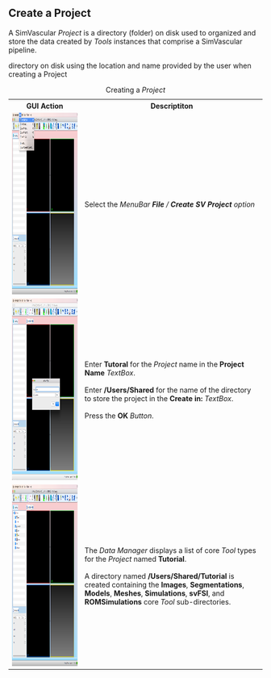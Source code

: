 <h2 id="tutorial_create_project"> Create a Project </h2>

A SimVascular <i>Project</i> is a directory (folder) on disk used to organized and store the data created by <i>Tools</i> 
instances that comprise a SimVascular pipeline.

directory on disk using the location and name provided by the user when creating a Project

<table class="table table-bordered" style="width:100%">
  <caption> Creating a <i>Project</i> </caption>
  <tr>
    <th> GUI Action </th>
    <th> Descriptiton </th>
  </tr>

  <tr>
    <td><img src="documentation/quickguide/tutorial/images/create-proj-1.png" width="512" height="360"> </td>
    <td> Select the <i>MenuBar<i> <b>File</b> / <b>Create SV Project</b> option </td> 
  </tr>

  <tr>
    <td><img src="documentation/quickguide/tutorial/images/create-proj-2.png" width="512" height="360"> </td>
    <td> Enter <b>Tutoral</b> for the <i>Project</i> name in the <b>Project Name</b> <i>TextBox</i>. <br><br>
         Enter <b>/Users/Shared</b> for the name of the directory to store the project in the <b>Create in:</b> <i>TextBox</i>. <br><br>
         Press the <b>OK</b> <i>Button</i>.
    </td>
  </tr>

  <tr>
    <td><img src="documentation/quickguide/tutorial/images/create-proj-3.png" width="512" height="360"> </td>
    <td> The <i>Data Manager</i> displays a list of core <i>Tool</i> types for the <i>Project</i> named <b>Tutorial</b>. <br><br>
         A directory named <b>/Users/Shared/Tutorial</b> is created containing the <b>Images</b>, <b>Segmentations</b>, <b>Models</b>, 
         <b>Meshes</b>, <b>Simulations</b>, <b>svFSI</b>, and <b>ROMSimulations</b> core <i>Tool</i> sub-directories. 
    </td>
  </tr>
</table>


